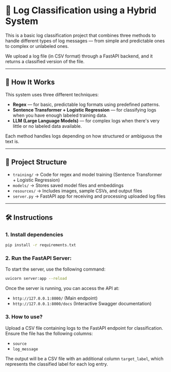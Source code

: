 # 🔧 Log Classification using a Hybrid System

This is a basic log classification project that combines three methods to handle different types of log messages — from simple and predictable ones to complex or unlabeled ones.

We upload a log file (in CSV format) through a FastAPI backend, and it returns a classified version of the file.

---

## 🧠 How It Works

This system uses three different techniques:
- **Regex** — for basic, predictable log formats using predefined patterns.
- **Sentence Transformer + Logistic Regression** — for classifying logs when you have enough labeled training data.
- **LLM (Large Language Models)** — for complex logs when there's very little or no labeled data available.

Each method handles logs depending on how structured or ambiguous the text is.

---

## 📁 Project Structure

- `training/` → Code for regex and model training (Sentence Transformer + Logistic Regression)
- `models/` → Stores saved model files and embeddings
- `resources/` → Includes images, sample CSVs, and output files
- `server.py` → FastAPI app for receiving and processing uploaded log files

---

## 🛠️ Instructions

### 1. Install dependencies

```bash
pip install -r requirements.txt
   ```
### 2. **Run the FastAPI Server**:
   To start the server, use the following command:

   ```bash
   uvicorn server:app --reload
   ```

   Once the server is running, you can access the API at:
   - `http://127.0.0.1:8000/` (Main endpoint)
   - `http://127.0.0.1:8000/docs` (Interactive Swagger documentation)
     
### 3. **How to use?**
   Upload a CSV file containing logs to the FastAPI endpoint for classification. Ensure the file has the following columns:
- `source`
- `log_message`

The output will be a CSV file with an additional column `target_label`, which represents the classified label for each log entry.
